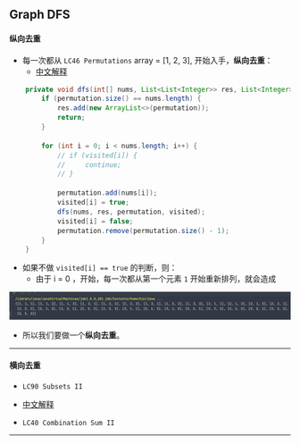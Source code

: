 ## Graph DFS

#### 纵向去重

- 每一次都从 `LC46 Permutations` array = [1, 2, 3], 开始入手，**纵向去重**：
  - [中文解释](https://programmercarl.com/0046.%E5%85%A8%E6%8E%92%E5%88%97.html#%E7%AE%97%E6%B3%95%E5%85%AC%E5%BC%80%E8%AF%BE)

```java
    private void dfs(int[] nums, List<List<Integer>> res, List<Integer> permutation, boolean[] visited) {
        if (permutation.size() == nums.length) {
            res.add(new ArrayList<>(permutation));
            return;
        }
        
        for (int i = 0; i < nums.length; i++) {
            // if (visited[i]) {
            //     continue;
            // }
            
            permutation.add(nums[i]);
            visited[i] = true;
            dfs(nums, res, permutation, visited);
            visited[i] = false;
            permutation.remove(permutation.size() - 1);
        }
    }
```

- 如果不做 `visited[i] == true` 的判断，则：
  - 由于 i = 0 ，开始，每一次都从第一个元素 `1` 开始重新排列，就会造成  

![](img/2023-12-02-13-06-33.png)

- 所以我们要做一个**纵向去重**。

---

#### 横向去重

- `LC90 Subsets II`

- [中文解释](https://novemberfall.github.io/LeetCode-NoteBook/#/m10/subset2)

- `LC40 Combination Sum II`

---


